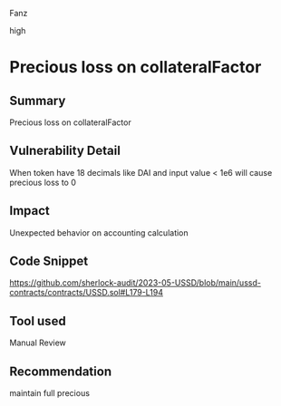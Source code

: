 Fanz

high

# Precious loss on collateralFactor

## Summary
Precious loss on collateralFactor

## Vulnerability Detail
When token have 18 decimals like DAI and input value < 1e6 will cause precious loss to 0

## Impact
Unexpected behavior on accounting calculation

## Code Snippet
https://github.com/sherlock-audit/2023-05-USSD/blob/main/ussd-contracts/contracts/USSD.sol#L179-L194

## Tool used

Manual Review

## Recommendation
maintain full precious